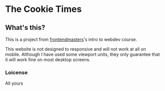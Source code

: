 # The Cookie Times

## What's this?

This is a project from [frontendmasters](https://frontendmasters.com)'s
intro to webdev course.

This website is not designed to responsive and will not work at all on mobile.
Although I have used some viewport units, they only guarantee that it will work
fine on most desktop screens.

### Loicense 
All yours
